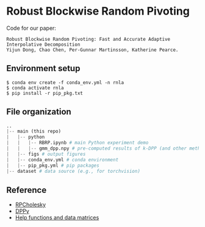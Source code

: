 # Robust Blockwise Random Pivoting
Code for our paper:
```
Robust Blockwise Random Pivoting: Fast and Accurate Adaptive Interpolative Decomposition
Yijun Dong, Chao Chen, Per-Gunnar Martinsson, Katherine Pearce. 
```

## Environment setup
```
$ conda env create -f conda_env.yml -n rnla
$ conda activate rnla
$ pip install -r pip_pkg.txt
```

## File organization
```python
..
|-- main (this repo)
|   |-- python 
|   |   |-- RBRP.ipynb # main Python experiment demo
|   |   |-- gmm_dpp.npy # pre-computed results of k-DPP (and other methods) on a GMM matrix
|   |-- figs # output figures 
|   |-- conda_env.yml # conda environment
|   |-- pip_pkg.yml # pip packages
|-- dataset # data source (e.g., for torchvision)
```

## Reference
- [RPCholesky](https://github.com/eepperly/Randomly-Pivoted-Cholesky/tree/main)
- [DPPy](https://github.com/guilgautier/DPPy)
- [Help functions and data matrices](https://github.com/dyjdongyijun/Randomized_Subspace_Approximation)